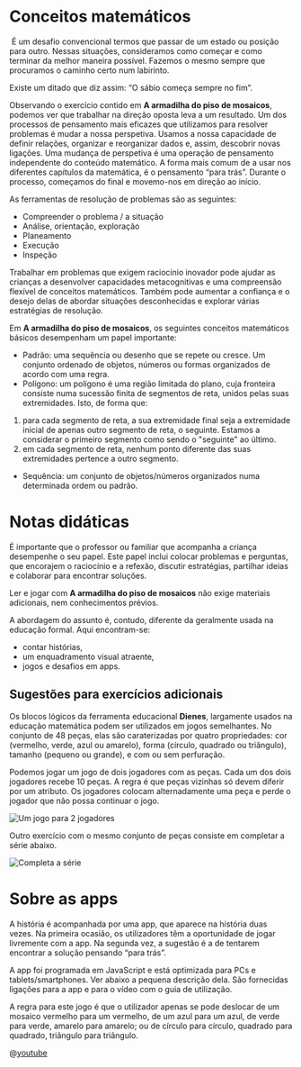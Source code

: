 # Conceitos matemáticos
​
É um desafio convencional termos que passar de um estado ou posição para outro. Nessas situações, consideramos como começar e como terminar da melhor maneira possível. Fazemos o mesmo sempre que procuramos o caminho certo num labirinto.

Existe um ditado que diz assim: “O sábio começa sempre no fim”.

Observando o exercício contido em **A armadilha do piso de mosaicos**, podemos ver que trabalhar na direção oposta leva a um resultado. Um dos processos de pensamento mais eficazes que utilizamos para resolver problemas é mudar a nossa perspetiva. Usamos a nossa capacidade de definir relações, organizar e reorganizar dados e, assim, descobrir novas ligações. Uma mudança de perspetiva é uma operação de pensamento independente do conteúdo matemático. A forma mais comum de a usar nos diferentes capítulos da matemática, é o pensamento “para trás”. Durante o processo, começamos do final e movemo-nos em direção ao início.

As ferramentas de resolução de problemas são as seguintes:
+ Compreender o problema / a situação
+ Análise, orientação, exploração
+ Planeamento
+ Execução
+ Inspeção

Trabalhar em problemas que exigem raciocínio inovador pode ajudar as crianças a desenvolver capacidades metacognitivas e uma compreensão flexível de conceitos matemáticos. Também pode aumentar a confiança e o desejo delas de abordar situações desconhecidas e explorar várias estratégias de resolução.

Em **A armadilha do piso de mosaicos**, os seguintes conceitos matemáticos básicos desempenham um papel importante:

+ Padrão: uma sequência ou desenho que se repete ou cresce. Um conjunto ordenado de objetos, números ou formas organizados de acordo com uma regra.
+ Polígono: um polígono é uma região limitada do plano, cuja fronteira consiste numa sucessão finita de segmentos de reta, unidos pelas suas extremidades. Isto, de forma que:
 1. para cada segmento de reta, a sua extremidade final seja a extremidade inicial de apenas outro segmento de reta, o seguinte. Estamos a considerar o primeiro segmento como sendo o "seguinte" ao último.
 2. em cada segmento de reta, nenhum ponto diferente das suas extremidades pertence a outro segmento.
+ Sequência: um conjunto de objetos/números organizados numa determinada ordem ou padrão.

# Notas didáticas

É importante que o professor ou familiar que acompanha a criança desempenhe o seu papel. Este papel inclui colocar problemas e perguntas, que encorajem o raciocínio e a refexão, discutir estratégias, partilhar ideias e colaborar para encontrar soluções.

Ler e jogar com **A armadilha do piso de mosaicos** não exige materiais adicionais, nem conhecimentos prévios. 

A abordagem do assunto é, contudo, diferente da geralmente usada na educação formal. Aqui encontram-se:
+ contar histórias,
+ um enquadramento visual atraente,
+ jogos e desafios em apps.


## Sugestões para exercícios adicionais

Os blocos lógicos da ferramenta educacional **Dienes**, largamente usados na educação matemática podem ser utilizados em jogos semelhantes. No conjunto de 48 peças, elas são caraterizadas por quatro propriedades: cor (vermelho, verde, azul ou amarelo), forma (círculo, quadrado ou triângulo), tamanho (pequeno ou grande), e com ou sem perfuração. 

Podemos jogar um jogo de dois jogadores com as peças. Cada um dos dois jogadores recebe 10 peças. A regra é que peças vizinhas só devem diferir por um atributo. Os jogadores colocam alternadamente uma peça e perde o jogador que não possa continuar o jogo.

![Um jogo para 2 jogadores](stories/logi-2/img/dienes1.png)

Outro exercício com o mesmo conjunto de peças consiste em completar a série abaixo.

![Completa a série](stories/logi-2/img/dienes2.png)

# Sobre as apps

A história é acompanhada por uma app, que aparece na história duas vezes. Na primeira ocasião, os utilizadores têm a oportunidade de jogar livremente com a app. Na segunda vez, a sugestão é a de tentarem encontrar a solução pensando “para trás”.

A app foi programada em JavaScript e está optimizada para PCs e tablets/smartphones. Ver abaixo a pequena descrição dela. São fornecidas ligações para a app e para o vídeo com o guia de utilização.

A regra para este jogo é que o utilizador apenas se pode deslocar de um mosaico vermelho para um vermelho, de um azul para um azul, de verde para verde, amarelo para amarelo; ou de círculo para círculo, quadrado para quadrado, triângulo para triângulo. 


@[youtube](ORR614pbLzk?_align-center_&hl=pt&cc_lang_pref=pt&cc=1)